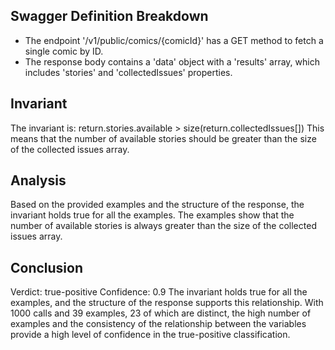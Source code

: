 ## Swagger Definition Breakdown
- The endpoint '/v1/public/comics/{comicId}' has a GET method to fetch a single comic by ID.
- The response body contains a 'data' object with a 'results' array, which includes 'stories' and 'collectedIssues' properties.

## Invariant
The invariant is: return.stories.available > size(return.collectedIssues[])
This means that the number of available stories should be greater than the size of the collected issues array.

## Analysis
Based on the provided examples and the structure of the response, the invariant holds true for all the examples. The examples show that the number of available stories is always greater than the size of the collected issues array.

## Conclusion
Verdict: true-positive
Confidence: 0.9
The invariant holds true for all the examples, and the structure of the response supports this relationship. With 1000 calls and 39 examples, 23 of which are distinct, the high number of examples and the consistency of the relationship between the variables provide a high level of confidence in the true-positive classification.
